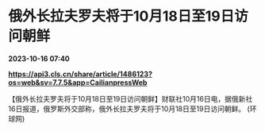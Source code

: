 # 俄外长拉夫罗夫将于10月18日至19日访问朝鲜

**2023-10-16 07:40**

**https://api3.cls.cn/share/article/1486123?os=web&sv=7.7.5&app=CailianpressWeb**

【俄外长拉夫罗夫将于10月18日至19日访问朝鲜】财联社10月16日电，据俄新社16日报道，俄罗斯外交部称，俄外长拉夫罗夫将于10月18日至19日访问朝鲜。 (环球网)